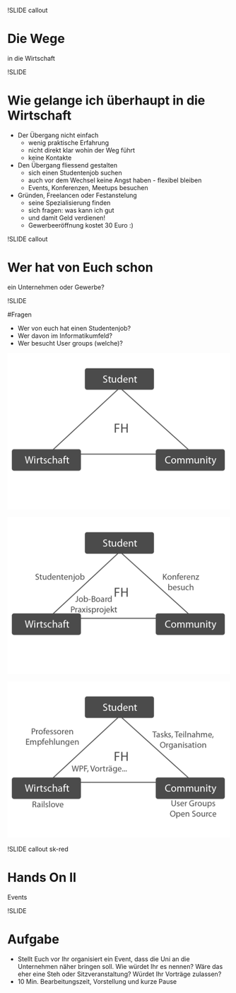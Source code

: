 !SLIDE callout

# Die Wege

in die Wirtschaft

!SLIDE

# Wie gelange ich überhaupt in die Wirtschaft

* Der Übergang nicht einfach
  * wenig praktische Erfahrung
  * nicht direkt klar wohin der Weg führt
  * keine Kontakte
* Den Übergang fliessend gestalten
  * sich einen Studentenjob suchen
  * auch vor dem Wechsel keine Angst haben - flexibel bleiben
  * Events, Konferenzen, Meetups besuchen
* Gründen, Freelancen oder Festanstelung
  * seine Spezialisierung finden
  * sich fragen: was kann ich gut
  * und damit Geld verdienen!
  * Gewerbeeröffnung kostet 30 Euro :)

!SLIDE callout

# Wer hat von Euch schon 

ein Unternehmen oder Gewerbe?

!SLIDE

#Fragen

* Wer von euch hat einen Studentenjob?
* Wer davon im Informatikumfeld?
* Wer besucht User groups (welche)?

<!SLIDE full-page-image>

![](dreieck_step1.png)

<!SLIDE full-page-image>

![](dreieck_step2.png)

<!SLIDE full-page-image>

![](dreieck_step3.png)


!SLIDE callout sk-red

# Hands On II

Events

!SLIDE

# Aufgabe

* Stellt Euch vor Ihr organisiert ein Event, dass die Uni an die Unternehmen näher bringen soll. Wie würdet Ihr es nennen? Wäre das eher eine Steh oder Sitzveranstaltung? Würdet Ihr Vorträge zulassen?
* 10 Min. Bearbeitungszeit, Vorstellung und kurze Pause